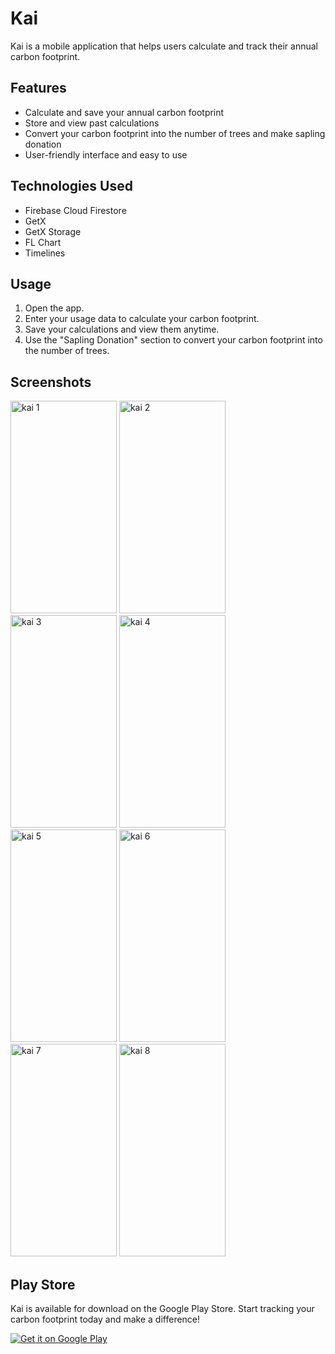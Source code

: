 # Kai

Kai is a mobile application that helps users calculate and track their annual carbon footprint.

## Features

- Calculate and save your annual carbon footprint
- Store and view past calculations
- Convert your carbon footprint into the number of trees and make sapling donation
- User-friendly interface and easy to use

## Technologies Used

- Firebase Cloud Firestore
- GetX
- GetX Storage
- FL Chart
- Timelines

## Usage

1. Open the app.
2. Enter your usage data to calculate your carbon footprint.
3. Save your calculations and view them anytime.
4. Use the "Sapling Donation" section to convert your carbon footprint into the number of trees.

## Screenshots
<img src="https://github.com/diksed/kai/assets/73336635/7720fad8-ed66-43fd-925f-d6136beab9bf" alt="kai 1" width="170" height="340" />
<img src="https://github.com/diksed/kai/assets/73336635/a036b370-a59c-49a2-8c92-577b7ad63582" alt="kai 2" width="170" height="340" />
<img src="https://github.com/diksed/kai/assets/73336635/aa93e302-7c66-4a5c-98f6-f79674e3f9c5" alt="kai 3" width="170" height="340" />
<img src="https://github.com/diksed/kai/assets/73336635/010b3357-fc0d-47a7-bd52-656945c3793e" alt="kai 4" width="170" height="340" />
<img src="https://github.com/diksed/kai/assets/73336635/91951b5d-6aec-4782-8612-9c5eaaf25144" alt="kai 5" width="170" height="340" />
<img src="https://github.com/diksed/kai/assets/73336635/10184f46-7b56-4a60-bdfb-73825214c66b" alt="kai 6" width="170" height="340" />
<img src="https://github.com/diksed/kai/assets/73336635/c0453a2d-c293-44b0-a569-a691665dff6e" alt="kai 7" width="170" height="340" />
<img src="https://github.com/diksed/kai/assets/73336635/2aa3199a-ec94-4f23-9fd4-125038638dae" alt="kai 8" width="170" height="340" />

## Play Store
Kai is available for download on the Google Play Store. Start tracking your carbon footprint today and make a difference!

[![Get it on Google Play](https://upload.wikimedia.org/wikipedia/commons/thumb/7/78/Google_Play_Store_badge_EN.svg/256px-Google_Play_Store_badge_EN.svg.png)](https://play.google.com/store/apps/details?id=com.SedatKavak.kai)